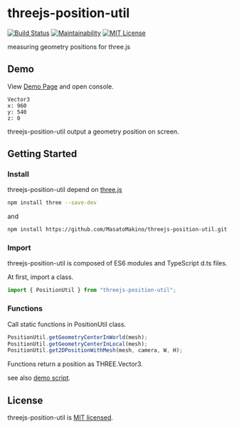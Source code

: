 # threejs-position-util

[![Build Status](https://travis-ci.org/MasatoMakino/threejs-position-util.svg?branch=master)](https://travis-ci.org/MasatoMakino/threejs-position-util)
[![Maintainability](https://api.codeclimate.com/v1/badges/fec771399093f1315350/maintainability)](https://codeclimate.com/github/MasatoMakino/threejs-position-util/maintainability)
[![MIT License](http://img.shields.io/badge/license-MIT-blue.svg?style=flat)](LICENSE)

measuring geometry positions for three.js

## Demo

View [Demo Page](https://masatomakino.github.io/threejs-position-util/demo.html) and open console.
```
Vector3
x: 960
y: 540
z: 0
```

threejs-position-util output a geometry position on screen. 

## Getting Started

### Install

threejs-position-util depend on [three.js](https://threejs.org/)

```bash
npm install three --save-dev
```

and

```bash
npm install https://github.com/MasatoMakino/threejs-position-util.git --save-dev
```

### Import

threejs-position-util is composed of ES6 modules and TypeScript d.ts files.

At first, import a class.

```js
import { PositionUtil } from "threejs-position-util";
```

### Functions

Call static functions in PositionUtil class.

```js
PositionUtil.getGeometryCenterInWorld(mesh);
PositionUtil.getGeometryCenterInLocal(mesh);
PositionUtil.get2DPositionWithMesh(mesh, camera, W, H);
```

Functions return a position as THREE.Vector3.

see also [demo script](https://masatomakino.github.io/threejs-position-util/main.js).

## License

threejs-position-util is [MIT licensed](LICENSE).